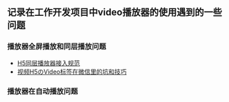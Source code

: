 ## 记录在工作开发项目中video播放器的使用遇到的一些问题

### 播放器全屏播放和同层播放问题

- [H5同层播放器接入规范](https://github.com/huangtubiao/livestream/blob/master/video/H5同层播放器接入规范.pdf)
- [视频H5のVideo标签在微信里的坑和技巧](http://www.cnblogs.com/zzsdream/p/6372528.html)

### 播放器在自动播放问题
